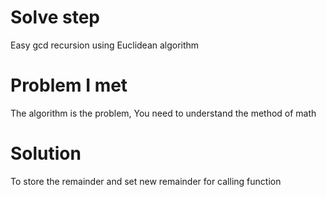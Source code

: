 # Solve step
Easy gcd recursion
using Euclidean algorithm

# Problem I met
The algorithm is the problem, You need to understand the method of math

# Solution
To store the remainder and set new remainder for calling function